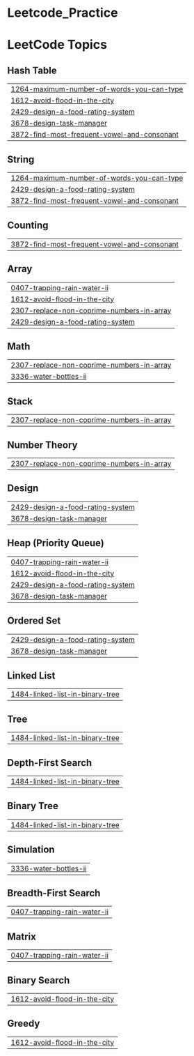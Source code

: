 # Leetcode_Practice
<!---LeetCode Topics Start-->
# LeetCode Topics
## Hash Table
|  |
| ------- |
| [1264-maximum-number-of-words-you-can-type](https://github.com/snigdhadeb11/Leetcode_Practice/tree/master/1264-maximum-number-of-words-you-can-type) |
| [1612-avoid-flood-in-the-city](https://github.com/snigdhadeb11/Leetcode_Practice/tree/master/1612-avoid-flood-in-the-city) |
| [2429-design-a-food-rating-system](https://github.com/snigdhadeb11/Leetcode_Practice/tree/master/2429-design-a-food-rating-system) |
| [3678-design-task-manager](https://github.com/snigdhadeb11/Leetcode_Practice/tree/master/3678-design-task-manager) |
| [3872-find-most-frequent-vowel-and-consonant](https://github.com/snigdhadeb11/Leetcode_Practice/tree/master/3872-find-most-frequent-vowel-and-consonant) |
## String
|  |
| ------- |
| [1264-maximum-number-of-words-you-can-type](https://github.com/snigdhadeb11/Leetcode_Practice/tree/master/1264-maximum-number-of-words-you-can-type) |
| [2429-design-a-food-rating-system](https://github.com/snigdhadeb11/Leetcode_Practice/tree/master/2429-design-a-food-rating-system) |
| [3872-find-most-frequent-vowel-and-consonant](https://github.com/snigdhadeb11/Leetcode_Practice/tree/master/3872-find-most-frequent-vowel-and-consonant) |
## Counting
|  |
| ------- |
| [3872-find-most-frequent-vowel-and-consonant](https://github.com/snigdhadeb11/Leetcode_Practice/tree/master/3872-find-most-frequent-vowel-and-consonant) |
## Array
|  |
| ------- |
| [0407-trapping-rain-water-ii](https://github.com/snigdhadeb11/Leetcode_Practice/tree/master/0407-trapping-rain-water-ii) |
| [1612-avoid-flood-in-the-city](https://github.com/snigdhadeb11/Leetcode_Practice/tree/master/1612-avoid-flood-in-the-city) |
| [2307-replace-non-coprime-numbers-in-array](https://github.com/snigdhadeb11/Leetcode_Practice/tree/master/2307-replace-non-coprime-numbers-in-array) |
| [2429-design-a-food-rating-system](https://github.com/snigdhadeb11/Leetcode_Practice/tree/master/2429-design-a-food-rating-system) |
## Math
|  |
| ------- |
| [2307-replace-non-coprime-numbers-in-array](https://github.com/snigdhadeb11/Leetcode_Practice/tree/master/2307-replace-non-coprime-numbers-in-array) |
| [3336-water-bottles-ii](https://github.com/snigdhadeb11/Leetcode_Practice/tree/master/3336-water-bottles-ii) |
## Stack
|  |
| ------- |
| [2307-replace-non-coprime-numbers-in-array](https://github.com/snigdhadeb11/Leetcode_Practice/tree/master/2307-replace-non-coprime-numbers-in-array) |
## Number Theory
|  |
| ------- |
| [2307-replace-non-coprime-numbers-in-array](https://github.com/snigdhadeb11/Leetcode_Practice/tree/master/2307-replace-non-coprime-numbers-in-array) |
## Design
|  |
| ------- |
| [2429-design-a-food-rating-system](https://github.com/snigdhadeb11/Leetcode_Practice/tree/master/2429-design-a-food-rating-system) |
| [3678-design-task-manager](https://github.com/snigdhadeb11/Leetcode_Practice/tree/master/3678-design-task-manager) |
## Heap (Priority Queue)
|  |
| ------- |
| [0407-trapping-rain-water-ii](https://github.com/snigdhadeb11/Leetcode_Practice/tree/master/0407-trapping-rain-water-ii) |
| [1612-avoid-flood-in-the-city](https://github.com/snigdhadeb11/Leetcode_Practice/tree/master/1612-avoid-flood-in-the-city) |
| [2429-design-a-food-rating-system](https://github.com/snigdhadeb11/Leetcode_Practice/tree/master/2429-design-a-food-rating-system) |
| [3678-design-task-manager](https://github.com/snigdhadeb11/Leetcode_Practice/tree/master/3678-design-task-manager) |
## Ordered Set
|  |
| ------- |
| [2429-design-a-food-rating-system](https://github.com/snigdhadeb11/Leetcode_Practice/tree/master/2429-design-a-food-rating-system) |
| [3678-design-task-manager](https://github.com/snigdhadeb11/Leetcode_Practice/tree/master/3678-design-task-manager) |
## Linked List
|  |
| ------- |
| [1484-linked-list-in-binary-tree](https://github.com/snigdhadeb11/Leetcode_Practice/tree/master/1484-linked-list-in-binary-tree) |
## Tree
|  |
| ------- |
| [1484-linked-list-in-binary-tree](https://github.com/snigdhadeb11/Leetcode_Practice/tree/master/1484-linked-list-in-binary-tree) |
## Depth-First Search
|  |
| ------- |
| [1484-linked-list-in-binary-tree](https://github.com/snigdhadeb11/Leetcode_Practice/tree/master/1484-linked-list-in-binary-tree) |
## Binary Tree
|  |
| ------- |
| [1484-linked-list-in-binary-tree](https://github.com/snigdhadeb11/Leetcode_Practice/tree/master/1484-linked-list-in-binary-tree) |
## Simulation
|  |
| ------- |
| [3336-water-bottles-ii](https://github.com/snigdhadeb11/Leetcode_Practice/tree/master/3336-water-bottles-ii) |
## Breadth-First Search
|  |
| ------- |
| [0407-trapping-rain-water-ii](https://github.com/snigdhadeb11/Leetcode_Practice/tree/master/0407-trapping-rain-water-ii) |
## Matrix
|  |
| ------- |
| [0407-trapping-rain-water-ii](https://github.com/snigdhadeb11/Leetcode_Practice/tree/master/0407-trapping-rain-water-ii) |
## Binary Search
|  |
| ------- |
| [1612-avoid-flood-in-the-city](https://github.com/snigdhadeb11/Leetcode_Practice/tree/master/1612-avoid-flood-in-the-city) |
## Greedy
|  |
| ------- |
| [1612-avoid-flood-in-the-city](https://github.com/snigdhadeb11/Leetcode_Practice/tree/master/1612-avoid-flood-in-the-city) |
<!---LeetCode Topics End-->